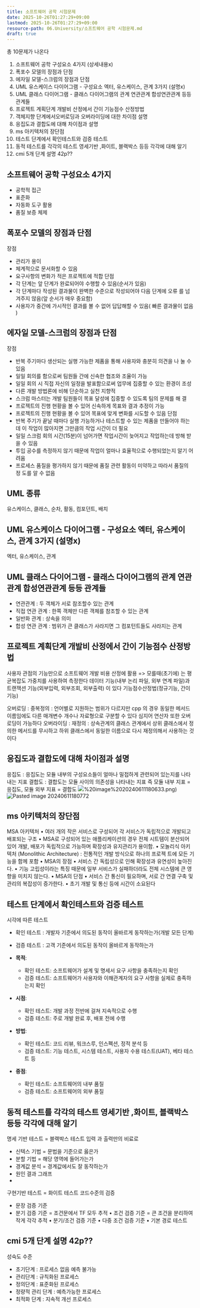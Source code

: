 ```yaml
---
title: 소프트웨어 공학 시험문제
date: 2025-10-26T01:27:29+09:00
lastmod: 2025-10-26T01:27:29+09:00
resource-path: 06.University/소프트웨어 공학 시험문제.md
draft: true
---
```

총 10문제가 나온다



1. 소프트웨어 공학 구성요소 4가지 (상세내용x)
2. 폭포수 모델의 장점과 단점
3. 에자일 모델-스크럼의 장점과 단점
4. UML 유스케이스 다이어그램 - 구성요소 엑터, 유스케이스, 관계 3가지 (설명x)
5. UML 클래스 다이어그램 - 클래스 다이어그램의 관계 연관관계 합성연관관계 등등 관계들
6. 프로젝트 계획단계 개발비 산정에서 간이 기능점수 산정방법
7. 객체지향 단계에서오버로딩과 오버라이딩에 대한 차이점 설명
8. 응집도과 결합도에 대해 차이점과 설명
9. ms 아키텍처의 장단점
10. 테스트 단계에서 확인테스트와 검증 테스트
11. 동적 테스트를 각각의 테스트 영세기반 ,화이트, 블랙박스 등등 각각에 대해 알기
12. cmi 5개 단계 설명 42p??





## 소프트웨어 공학 구성요소 4가지
- 공학적 접근
- 표준화
- 자동화 도구 활용
- 품질 보증 체제


## 폭포수 모델의 장점과 단점
장점
- 관리가 용이
- 체계적으로 문서화할 수 있음
- 요구사항의 변화가 적은 프로젝트에 적합
단점
- 각 단계는 앞 단계가 완료되어야 수행할 수 있음(순서가 있음)
- 각 단계마다 작성된 결과물이 완벽한 수준으로 작성되어야 다음 단계에 오류 를 넘겨주지 않음(앞 순서가 매우 중요함)
- 사용자가 중간에 가시적인 결과를 볼 수 없어 답답해할 수 있음( 빠른 결과물이 없음 )


## 에자일 모델-스크럼의 장점과 단점
장점
- 반복 주기마다 생산되는 실행 가능한 제품을 통해 사용자와 충분히 의견을 나 눌 수 있음
- 일일 회의를 함으로써 팀원들 간에 신속한 협조와 조율이 가능
- 일일 회의 시 직접 자신의 일정을 발표함으로써 업무에 집중할 수 있는 환경이 조성
- 다른 개발 방법론에 비해 단순하고 실천 지향적
- 스크럼 마스터는 개발 팀원들이 목표 달성에 집중할 수 있도록 팀의 문제를 해 결
- 프로젝트의 진행 현황을 볼 수 있어 신속하게 목표와 결과 추정이 가능
- 프로젝트의 진행 현황을 볼 수 있어 목표에 맞게 변화를 시도할 수 있음
단점
- 반복 주기가 끝날 때마다 실행 가능하거나 테스트할 수 있는 제품을 만들어야 하는데 이 작업이 많아지면 그만큼의 작업 시간이 더 필요
- 일일 스크럼 회의 시간(15분)이 넘어가면 작업시간이 늦어지고 작업하는데 방해 받을 수 있음
- 투입 공수를 측정하지 않기 때문에 작업이 얼마나 효율적으로 수행되었는지 알기 어려움
- 프로세스 품질을 평가하지 않기 때문에 품질 관련 활동이 미약하고 따라서 품질의 정 도를 알 수 없음



## UML 종류
유스케이스, 클래스, 순차, 활동, 컴포던트, 배치
## UML 유스케이스 다이어그램 - 구성요소 엑터, 유스케이스, 관계 3가지 (설명x)
엑터, 유스케이스, 관계

## UML 클래스 다이어그램 - 클래스 다이어그램의 관계 연관관계 합성연관관계 등등 관계들
- 연관관계 : 두 객체가 서로 참조할수 있는 관계
- 직접 연관 관계 : 한쪽 객체만 다른 객체를 참조할 수 있는 관계
- 일반화 관계 : 상속을 의미
- 합성 연관 관계 : 범위가 큰 클래스가 사라지면 그 컴포턴트들도 사라지는 관계

## 프로젝트 계획단계 개발비 산정에서 간이 기능점수 산정방법
사용자 관점의 기능만으로 소프트웨어 개발 비용 산정에 활용 => 모를때(초기에) 는 평균복잡도 가중치를 사용하여 측정한다
데이터 기능(내부 논리 파일, 외부 연계 파일)과 트랜잭션 기능(외부입력, 외부조회, 외부출력) 이 있다
기능점수산정법(정규기능, 간이 기능)


오버로딩 : 중복정의 : 언어별로 지원하는 범위가 다르지만 cpp 의 경우 동일한 메서드 이름임에도 다른 매개변수 개수나 자료형으로 구분할 수 있다 심지어 연산자 또한 오버로딩이 가능하다
오버라이딩 : 재정의 : 상속관계의 클래스 관계에서 상위 클래스에서 정의한 메서드를 무시하고 하위 클래스에서 동일한 이름으로 다시 재정의해서 사용하는 것이다
## 응집도과 결합도에 대해 차이점과 설명
응집도 : 응집도는 모듈 내부의 구성요소들이 얼마나 밀접하게 관련되어 있는지를 나타내는 지표
결합도 : 결합도는 모듈 사이의 의존성을 나타내는 지표
즉 모듈 내부 지표 = 응집도, 모듈 외부 지표 = 결합도
![](../08.media/20240611180633.png)%20image%2020240611180633.png)
![Pasted image 20240611180772](../08.media/20240611180772.png) 
## ms 아키텍처의 장단점
MSA 아키텍처
• 여러 개의 작은 서비스로 구성되어 각 서비스가 독립적으로 개발되고 배포되는 구조
• MSA로 구성되어 있는 애플리케이션의 경우 전체 시트템이 분산되어 있어 개발, 배포가 독립적으로 가능하며 확장성과 유지관리가 용이함.
• 모놀리식 아키텍처 (Monolithic Architecture) : 전통적인 개발 방식으로 하나의 프로젝 트에 모든 기능을 함께 포함
• MSA의 장점
• 서비스 간 독립성으로 인해 확장성과 유연성이 높아진다.
• 기능 고립성이라는 특징 때문에 일부 서비스가 실패하더라도 전체 시스템에 큰 영향을 미치지 않는다.
• MSA의 단점
• 서비스 간 통신이 필요하며, 서로 간 연결 구축 및 관리의 복잡성이 증가한다.
• 초기 개발 및 통신 등에 시간이 소요된다

## 테스트 단계에서 확인테스트와 검증 테스트
시각에 따른 테스트
- 확인 테스트 : 개발자 기준에서 의도된 동작이 올바르게 동작하는가(개발 모든 단계)
- 검증 테스트 : 고객 기준에서 의도된 동작이 올바르게 동작하는가

- **목적**:
    - 확인 테스트: 소프트웨어가 설계 및 명세서 요구 사항을 충족하는지 확인
    - 검증 테스트: 소프트웨어가 사용자와 이해관계자의 요구 사항을 실제로 충족하는지 확인
- **시점**:
    - 확인 테스트: 개발 과정 전반에 걸쳐 지속적으로 수행
    - 검증 테스트: 주로 개발 완료 후, 배포 전에 수행
- **방법**:
    - 확인 테스트: 코드 리뷰, 워크스루, 인스펙션, 정적 분석 등
    - 검증 테스트: 기능 테스트, 시스템 테스트, 사용자 수용 테스트(UAT), 베타 테스트 등
- **중점**:
    - 확인 테스트: 소프트웨어의 내부 품질
    - 검증 테스트: 소프트웨어의 외부 품질
## 동적 테스트를 각각의 테스트 영세기반 ,화이트, 블랙박스 등등 각각에 대해 알기
명세 기반 테스트 = 블랙박스 테스트
입력 과 출력만의 비료로
- 신텍스 기법 = 문법을 기준으로 옳은가
- 분할 기법 = 해당 영역에 들어가는가
- 경계값 분석 = 경계값에서도 잘 동작하는가
- 원인 결과 그래프
- 
구현기반 테스트 = 화이트 테스트
코드수준의 검증
- 문장 검증 기준
- 분기 검증 기준 = 조건문에서 TF 모두 추적
• 조건 검증 기준 = 큰 조건을 분리하여 작게 각각 추적
• 분기/조건 검증 기준
• 다중 조건 검증 기준
• 기본 경로 테스트

## cmi 5개 단계 설명 42p??
성숙도 수준
- 초기단계 : 프로세스 없음 예측 불가능
- 관리단계 : 규칙화된 프로세스
- 정의단계 : 표준화된 프로세스
- 정량적 관리 단계 : 예측가능한 프로세스
- 최적화 단계 : 지속적 개선 프로세스

